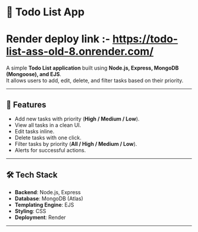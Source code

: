 
# 📝 Todo List App

# Render deploy link :- https://todo-list-ass-old-8.onrender.com/

A simple **Todo List application** built using **Node.js, Express, MongoDB (Mongoose), and EJS**.  
It allows users to add, edit, delete, and filter tasks based on their priority.

---

## 🚀 Features

- Add new tasks with priority (**High / Medium / Low**).
- View all tasks in a clean UI.
- Edit tasks inline.
- Delete tasks with one click.
- Filter tasks by priority (**All / High / Medium / Low**).
- Alerts for successful actions.

---

## 🛠️ Tech Stack

- **Backend**: Node.js, Express
- **Database**: MongoDB (Atlas)
- **Templating Engine**: EJS
- **Styling**: CSS
- **Deployment**: Render

---

